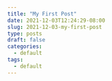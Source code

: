 ```yaml
---
title: "My First Post"
date: 2021-12-03T12:24:29-08:00
slug: 2021-12-03-my-first-post
type: posts
draft: false
categories:
  - default
tags:
  - default
---
```

